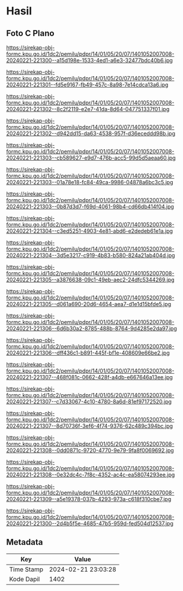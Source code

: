 # Hasil

## Foto C Plano

https://sirekap-obj-formc.kpu.go.id/1dc2/pemilu/pdpr/14/01/05/20/07/1401052007008-20240221-221300--a15d198e-1533-4ed1-a6e3-32477bdc40b6.jpg

https://sirekap-obj-formc.kpu.go.id/1dc2/pemilu/pdpr/14/01/05/20/07/1401052007008-20240221-221301--fd5e9167-fb49-457c-8a98-7e14cdca13a6.jpg

https://sirekap-obj-formc.kpu.go.id/1dc2/pemilu/pdpr/14/01/05/20/07/1401052007008-20240221-221302--8c2f2119-e2e7-41da-8d64-047751337f01.jpg

https://sirekap-obj-formc.kpu.go.id/1dc2/pemilu/pdpr/14/01/05/20/07/1401052007008-20240221-221302--d942dd15-da63-4538-957f-d36eceddd98b.jpg

https://sirekap-obj-formc.kpu.go.id/1dc2/pemilu/pdpr/14/01/05/20/07/1401052007008-20240221-221303--cb589627-e9d7-476b-acc5-99d5d5aeaa60.jpg

https://sirekap-obj-formc.kpu.go.id/1dc2/pemilu/pdpr/14/01/05/20/07/1401052007008-20240221-221303--01a78e18-fc84-49ca-9986-04878a6bc3c5.jpg

https://sirekap-obj-formc.kpu.go.id/1dc2/pemilu/pdpr/14/01/05/20/07/1401052007008-20240221-221303--0b87d3d7-f69d-4061-98b4-cd66db414f04.jpg

https://sirekap-obj-formc.kpu.go.id/1dc2/pemilu/pdpr/14/01/05/20/07/1401052007008-20240221-221304--c3ed5251-4903-4e81-abd6-e2dedeb61e1a.jpg

https://sirekap-obj-formc.kpu.go.id/1dc2/pemilu/pdpr/14/01/05/20/07/1401052007008-20240221-221304--3d5e3217-c919-4b83-b580-824a21ab404d.jpg

https://sirekap-obj-formc.kpu.go.id/1dc2/pemilu/pdpr/14/01/05/20/07/1401052007008-20240221-221305--a3876638-09c1-49eb-aec2-24dfc5344269.jpg

https://sirekap-obj-formc.kpu.go.id/1dc2/pemilu/pdpr/14/01/05/20/07/1401052007008-20240221-221305--d061a690-20d6-4654-aea7-d1e1d15bfde5.jpg

https://sirekap-obj-formc.kpu.go.id/1dc2/pemilu/pdpr/14/01/05/20/07/1401052007008-20240221-221306--6d6b30a2-8785-488b-8764-9d4285e2da97.jpg

https://sirekap-obj-formc.kpu.go.id/1dc2/pemilu/pdpr/14/01/05/20/07/1401052007008-20240221-221306--dff436c1-b891-445f-bf1e-408609e66be2.jpg

https://sirekap-obj-formc.kpu.go.id/1dc2/pemilu/pdpr/14/01/05/20/07/1401052007008-20240221-221307--468f081c-0662-428f-a4db-e667646a13ee.jpg

https://sirekap-obj-formc.kpu.go.id/1dc2/pemilu/pdpr/14/01/05/20/07/1401052007008-20240221-221307--c7d33067-4c10-4780-8a6d-81ef97172520.jpg

https://sirekap-obj-formc.kpu.go.id/1dc2/pemilu/pdpr/14/01/05/20/07/1401052007008-20240221-221307--8d70736f-3ef6-4f74-9376-62c489c394bc.jpg

https://sirekap-obj-formc.kpu.go.id/1dc2/pemilu/pdpr/14/01/05/20/07/1401052007008-20240221-221308--0dd0871c-9720-4770-9e79-9fa8f0069692.jpg

https://sirekap-obj-formc.kpu.go.id/1dc2/pemilu/pdpr/14/01/05/20/07/1401052007008-20240221-221308--0e32dc4c-7f8c-4352-ac4c-ea58074293ee.jpg

https://sirekap-obj-formc.kpu.go.id/1dc2/pemilu/pdpr/14/01/05/20/07/1401052007008-20240221-221309--a5e19378-037b-4293-973a-c618f310cbe7.jpg

https://sirekap-obj-formc.kpu.go.id/1dc2/pemilu/pdpr/14/01/05/20/07/1401052007008-20240221-221300--2d4b5f5e-4685-47b5-959d-fed504d12537.jpg


## Metadata

| Key        | Value               |
| ---------- | ------------------- |
| Time Stamp | 2024-02-21 23:03:28 |
| Kode Dapil | 1402                |



